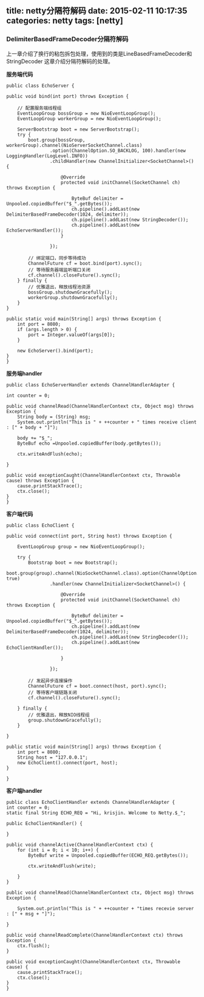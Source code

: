 title: netty分隔符解码
date: 2015-02-11 10:17:35
categories: netty
tags: [netty]
---
### DelimiterBasedFrameDecoder分隔符解码

上一章介绍了换行的粘包拆包处理，使用到的类是LineBasedFrameDecoder和StringDecoder
这章介绍分隔符解码的处理。

<!--more-->


**服务端代码**

	public class EchoServer {

	public void bind(int port) throws Exception {

		// 配置服务端线程组
		EventLoopGroup bossGroup = new NioEventLoopGroup();
		EventLoopGroup workerGroup = new NioEventLoopGroup();

		ServerBootstrap boot = new ServerBootstrap();
		try {
			boot.group(bossGroup, workerGroup).channel(NioServerSocketChannel.class)
					.option(ChannelOption.SO_BACKLOG, 100).handler(new LoggingHandler(LogLevel.INFO))
					.childHandler(new ChannelInitializer<SocketChannel>() {

						@Override
						protected void initChannel(SocketChannel ch) throws Exception {

							ByteBuf delimiter = Unpooled.copiedBuffer("$_".getBytes());
							ch.pipeline().addLast(new DelimiterBasedFrameDecoder(1024, delimiter));
							ch.pipeline().addLast(new StringDecoder());
							ch.pipeline().addLast(new EchoServerHandler());
						}

					});

			// 绑定端口，同步等待成功
			ChannelFuture cf = boot.bind(port).sync();
			// 等待服务器端监听端口关闭
			cf.channel().closeFuture().sync();
		} finally {
			// 优雅退出，释放线程池资源
			bossGroup.shutdownGracefully();
			workerGroup.shutdownGracefully();
		}
	}

	public static void main(String[] args) throws Exception {
		int port = 8080;
		if (args.length > 0) {
			port = Integer.valueOf(args[0]);
		}

		new EchoServer().bind(port);
	}
	}


**服务端handler**

	public class EchoServerHandler extends ChannelHandlerAdapter {

	int counter = 0;

	public void channelRead(ChannelHandlerContext ctx, Object msg) throws Exception {
		String body = (String) msg;
		System.out.println("This is " + ++counter + " times receive client : [" + body + "]");

		body += "$_";
		ByteBuf echo =Unpooled.copiedBuffer(body.getBytes());
		
		ctx.writeAndFlush(echo);
		
	}

	public void exceptionCaught(ChannelHandlerContext ctx, Throwable cause) throws Exception {
		cause.printStackTrace();
		ctx.close();
	}
	}


**客户端代码**
	
	public class EchoClient {

	public void connect(int port, String host) throws Exception {

		EventLoopGroup group = new NioEventLoopGroup();

		try {
			Bootstrap boot = new Bootstrap();
			boot.group(group).channel(NioSocketChannel.class).option(ChannelOption.TCP_NODELAY, true)
					.handler(new ChannelInitializer<SocketChannel>() {

						@Override
						protected void initChannel(SocketChannel ch) throws Exception {

							ByteBuf delimiter = Unpooled.copiedBuffer("$_".getBytes());
							ch.pipeline().addLast(new DelimiterBasedFrameDecoder(1024, delimiter));
							ch.pipeline().addLast(new StringDecoder());
							ch.pipeline().addLast(new EchoClientHandler());

						}

					});

			// 发起异步连接操作
			ChannelFuture cf = boot.connect(host, port).sync();
			// 等待客户端链路关闭
			cf.channel().closeFuture().sync();

		} finally {
			// 优雅退出，释放NIO线程组
			group.shutdownGracefully();
		}

	}

	public static void main(String[] args) throws Exception {
		int port = 8080;
		String host = "127.0.0.1";
		new EchoClient().connect(port, host);
	}

	}


**客户端handler**

	public class EchoClientHandler extends ChannelHandlerAdapter {
	int counter = 0;
	static final String ECHO_REQ = "Hi, krisjin. Welcome to Netty.$_";

	public EchoClientHandler() {

	}

	public void channelActive(ChannelHandlerContext ctx) {
		for (int i = 0; i < 10; i++) {
			ByteBuf write = Unpooled.copiedBuffer(ECHO_REQ.getBytes());

			ctx.writeAndFlush(write);

		}
	}

	public void channelRead(ChannelHandlerContext ctx, Object msg) throws Exception {

		System.out.println("This is " + ++counter + "times recevie server : [" + msg + "]");

	}

	public void channelReadComplete(ChannelHandlerContext ctx) throws Exception {
		ctx.flush();
	}

	public void exceptionCaught(ChannelHandlerContext ctx, Throwable cause) {
		cause.printStackTrace();
		ctx.close();
	}
	}
